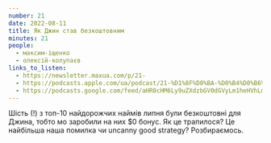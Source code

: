 ```yaml
---
number: 21
date: 2022-08-11
title: Як Джин став безкоштовним
minutes: 21
people:
  - максим-іщенко
  - олексій-колупаєв
links_to_listen:
  - https://newsletter.maxua.com/p/21-
  - https://podcasts.apple.com/ua/podcast/21-%D1%8F%D0%BA-%D0%B4%D0%B6%D0%B8%D0%BD-%D1%81%D1%82%D0%B0%D0%B2-%D0%B1%D0%B5%D0%B7%D0%BA%D0%BE%D1%88%D1%82%D0%BE%D0%B2%D0%BD%D0%B8%D0%BC/id1616301447?i=1000575738353
  - https://podcasts.google.com/feed/aHR0cHM6Ly9uZXdzbGV0dGVyLm1heHVhLmNvbS9mZWVk/episode/aHR0cHM6Ly9uZXdzbGV0dGVyLm1heHVhLmNvbS9wLzIxLQ?sa=X&ved=0CAUQkfYCahcKEwjosonmtfj5AhUAAAAAHQAAAAAQAQ
---
```


Шість (!) з топ-10 найдорожчих наймів липня були безкоштовні для Джина, тобто
мо заробили на них $0 бонус. Як це трапилося? Це найбільша наша помилка чи
uncanny good strategy? Розбираємось.
